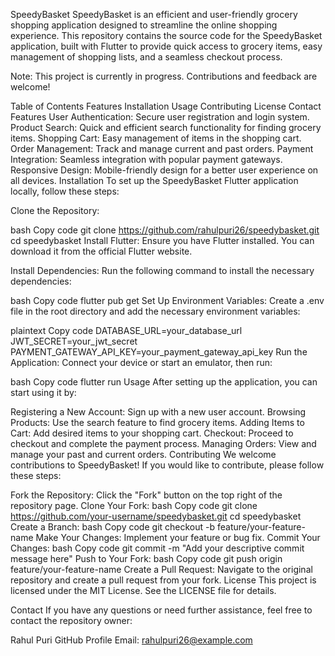 SpeedyBasket
SpeedyBasket is an efficient and user-friendly grocery shopping application designed to streamline the online shopping experience. This repository contains the source code for the SpeedyBasket application, built with Flutter to provide quick access to grocery items, easy management of shopping lists, and a seamless checkout process.

Note: This project is currently in progress. Contributions and feedback are welcome!

Table of Contents
Features
Installation
Usage
Contributing
License
Contact
Features
User Authentication: Secure user registration and login system.
Product Search: Quick and efficient search functionality for finding grocery items.
Shopping Cart: Easy management of items in the shopping cart.
Order Management: Track and manage current and past orders.
Payment Integration: Seamless integration with popular payment gateways.
Responsive Design: Mobile-friendly design for a better user experience on all devices.
Installation
To set up the SpeedyBasket Flutter application locally, follow these steps:

Clone the Repository:

bash
Copy code
git clone https://github.com/rahulpuri26/speedybasket.git
cd speedybasket
Install Flutter:
Ensure you have Flutter installed. You can download it from the official Flutter website.

Install Dependencies:
Run the following command to install the necessary dependencies:

bash
Copy code
flutter pub get
Set Up Environment Variables:
Create a .env file in the root directory and add the necessary environment variables:

plaintext
Copy code
DATABASE_URL=your_database_url
JWT_SECRET=your_jwt_secret
PAYMENT_GATEWAY_API_KEY=your_payment_gateway_api_key
Run the Application:
Connect your device or start an emulator, then run:

bash
Copy code
flutter run
Usage
After setting up the application, you can start using it by:

Registering a New Account: Sign up with a new user account.
Browsing Products: Use the search feature to find grocery items.
Adding Items to Cart: Add desired items to your shopping cart.
Checkout: Proceed to checkout and complete the payment process.
Managing Orders: View and manage your past and current orders.
Contributing
We welcome contributions to SpeedyBasket! If you would like to contribute, please follow these steps:

Fork the Repository: Click the "Fork" button on the top right of the repository page.
Clone Your Fork:
bash
Copy code
git clone https://github.com/your-username/speedybasket.git
cd speedybasket
Create a Branch:
bash
Copy code
git checkout -b feature/your-feature-name
Make Your Changes: Implement your feature or bug fix.
Commit Your Changes:
bash
Copy code
git commit -m "Add your descriptive commit message here"
Push to Your Fork:
bash
Copy code
git push origin feature/your-feature-name
Create a Pull Request: Navigate to the original repository and create a pull request from your fork.
License
This project is licensed under the MIT License. See the LICENSE file for details.

Contact
If you have any questions or need further assistance, feel free to contact the repository owner:

Rahul Puri
GitHub Profile
Email: rahulpuri26@example.com
